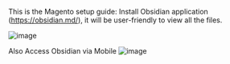 This is the Magento setup guide:
Install Obsidian application (https://obsidian.md/), it will be user-friendly to view all the files.

![image](https://github.com/user-attachments/assets/3ee561c0-861b-4091-affe-befede1b1355)

Also Access Obsidian via Mobile
![image](https://github.com/user-attachments/assets/65405785-844a-43e4-81d5-c7bc95e014e8)

